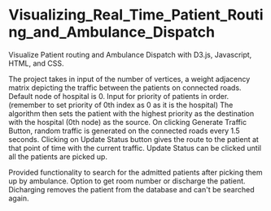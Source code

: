 # Visualizing_Real_Time_Patient_Routing_and_Ambulance_Dispatch
Visualize Patient routing and Ambulance Dispatch with D3.js, Javascript, HTML, and CSS.

The project takes in input of the number of vertices, a weight adjacency matrix depicting the traffic between the patients on connected roads.
Default node of hospital is 0.
Input for priority of patients in order. (remember to set priority of 0th index as 0 as it is the hospital)
The algorithm then sets the patient with the highest priority as the destination with the hospital (0th node) as the source.
On clicking Generate Traffic Button, random traffic is generated on the connected roads every 1.5 seconds. 
Clicking on Update Status button gives the route to the patient at that point of time with the current traffic. 
Update Status can be clicked until all the patients are picked up.

Provided functionality to search for the admitted patients after picking them up by ambulance. Option to get room number or discharge the patient.
Dicharging removes the patient from the database and can't be searched again.
